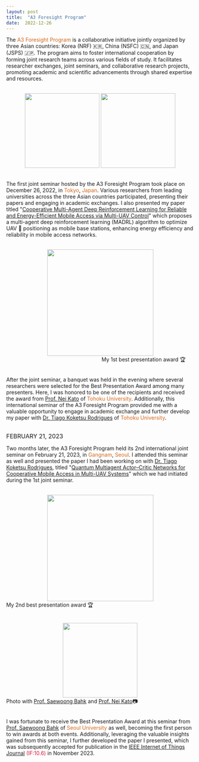 ```yaml
---
layout: post
title:  "A3 Foresight Program"
date:  2022-12-26
---
```


The <font color='#d2691e'>A3 Foresight Program</font> is a collaborative initiative jointly organized by three Asian countries: Korea (NRF) 🇰🇷, China (NSFC) 🇨🇳, and Japan (JSPS) 🇯🇵. The program aims to foster international cooperation by forming joint research teams across various fields of study. It facilitates researcher exchanges, joint seminars, and collaborative research projects, promoting academic and scientific advancements through shared expertise and resources.

<br/>
<div style="text-align : center;">
  <img src="{{ "/assets/img/content/a3/tokyo1.jpg" | absolute_url }}" width=200 class="post-pic"/>
  <img src="{{ "/assets/img/content/a3/tokyo2.jpg" | absolute_url }}" width=200 class="post-pic"/>
</div>
<br/>

The first joint seminar hosted by the A3 Foresight Program took place on December 26, 2022, in <font color='#d2691e'>Tokyo</font>, <font color='#d2691e'>Japan</font>. Various researchers from leading universities across the three Asian countries participated, presenting their papers and engaging in academic exchanges. I also presented my paper titled "[Cooperative Multi-Agent Deep Reinforcement Learning for Reliable and Energy-Efficient Mobile Access via Multi-UAV Control](https://arxiv.org/abs/2210.00945)" which proposes a multi-agent deep reinforcement learning (MADRL) algorithm to optimize UAV 🚁 positioning as mobile base stations, enhancing energy efficiency and reliability in mobile access networks.

<br/>
<div style="text-align : center;">
  <img src="{{ "/assets/img/content/a3/tokyo_won.jpg" | absolute_url }}" width=285 class="post-pic"/>
</div>
<figcaption>
  &emsp;&emsp;&emsp;&emsp;&emsp;&emsp;&emsp;&emsp;&emsp;&emsp;&emsp;&emsp;&emsp;&emsp;&emsp;&emsp;&emsp;&emsp;
  My 1st best presentation award 🏆</figcaption>
<br/>

After the joint seminar, a banquet was held in the evening where several researchers were selected for the Best Presentation Award among many presenters. Here, I was honored to be one of the recipients and received the award from [Prof. Nei Kato](https://scholar.google.com/citations?user=LfLfZXEAAAAJ&hl=ko&oi=ao) of <font color='#d2691e'>Tohoku University</font>. Additionally, this international seminar of the A3 Foresight Program provided me with a valuable opportunity to engage in academic exchange and further develop my paper with [Dr. Tiago Koketsu Rodrigues](https://scholar.google.com/citations?hl=ko&user=vwYVE_wAAAAJ) of <font color='#d2691e'>Tohoku University</font>.

<br/>
<font size="3">FEBRUARY 21, 2023</font>
<br/>

Two months later, the A3 Foresight Program held its 2nd international joint seminar on February 21, 2023, in <font color='#d2691e'>Gangnam</font>, <font color='#d2691e'>Seoul</font>. I attended this seminar as well and presented the paper I had been working on with [Dr. Tiago Koketsu Rodrigues](https://scholar.google.com/citations?hl=ko&user=vwYVE_wAAAAJ), titled "[Quantum Multiagent Actor–Critic Networks for Cooperative Mobile Access in Multi-UAV Systems](https://ieeexplore.ieee.org/abstract/document/10143981)" which we had initiated during the 1st joint seminar.

<br/>
<div style="text-align : center;">
  <img src="{{ "/assets/img/content/a3/gangnam_won.jpg" | absolute_url }}" width=285 class="post-pic"/>
</div>
<figcaption>
  My 2nd best presentation award 🏆
</figcaption>
<br/>

<br/>
<div style="text-align : center;">
  <img src="{{ "/assets/img/content/a3/gangnam1.jpg" | absolute_url }}" width=200 class="post-pic"/>
</div>
<figcaption>
  Photo with <a href="https://scholar.google.com/citations?user=QQ8diWkAAAAJ&hl=ko&oi=ao">Prof. Saewoong Bahk</a> and <a href="https://scholar.google.com/citations?user=LfLfZXEAAAAJ&hl=ko&oi=ao">Prof. Nei Kato</a>📷
</figcaption>
<br/>

I was fortunate to receive the Best Presentation Award at this seminar from [Prof. Saewoong Bahk](https://scholar.google.com/citations?user=LfLfZXEAAAAJ&hl=ko&oi=ao) of <font color='#d2691e'>Seoul University</font> as well, becoming the first person to win awards at both events. Additionally, leveraging the valuable insights gained from this seminar, I further developed the paper I presented, which was subsequently accepted for publication in the [IEEE Internet of Things Journal](https://ieeexplore.ieee.org/xpl/RecentIssue.jsp?punumber=7274857) <font color='#dc143c'>(IF:10.6)</font> in November 2023.
